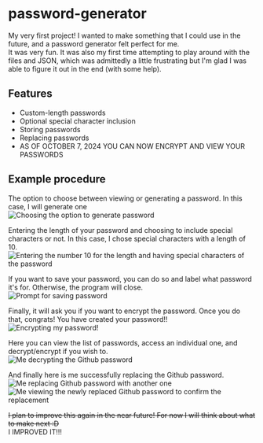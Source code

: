 # password-generator
My very first project! I wanted to make something that I could use in the future, and a password generator felt perfect for me.<br/>
It was very fun. It was also my first time attempting to play around with the files and JSON, which was admittedly a little frustrating but I'm glad I was able to figure it out in the end (with some help).




## Features
- Custom-length passwords
- Optional special character inclusion
- Storing passwords
- Replacing passwords
- AS OF OCTOBER 7, 2024 YOU CAN NOW ENCRYPT AND VIEW YOUR PASSWORDS

## Example procedure
The option to choose between viewing or generating a password. In this case, I will generate one</br>
![Choosing the option to generate password](https://i.imgur.com/iQjafTA.png)

Entering the length of your password and choosing to include special characters or not. In this case, I chose special characters with a length of 10.<br/>
![Entering the number 10 for the length and having special characters of the password](https://i.imgur.com/Li603qR.png)<br/>

If you want to save your password, you can do so and label what password it's for. Otherwise, the program will close.</br>
![Prompt for saving password](https://i.imgur.com/TwCDKWT.png)</br>

Finally, it will ask you if you want to encrypt the password. Once you do that, congrats! You have created your password!!</br>
![Encrypting my password!](https://i.imgur.com/al7NnFh.png)</br>


Here you can view the list of passwords, access an individual one, and decrypt/encrypt if you wish to.</br>
![Me decrypting the Github password](https://i.imgur.com/qnZ9csC.png)</br>

And finally here is me successfully replacing the Github password.</br>
![Me replacing Github password with another one](https://i.imgur.com/DePE19l.png)</br>
![Me viewing the newly replaced Github password to confirm the replacement](https://i.imgur.com/2vEZtMQ.png)</br>




~~I plan to improve this again in the near future! For now I will think about what to make next :D~~ </br>
I IMPROVED IT!!!







